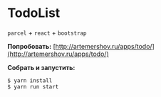 # TodoList
`parcel` + `react` + `bootstrap`

**Попробовать:**
[http://artemershov.ru/apps/todo/](http://artemershov.ru/apps/todo/)

**Собрать и запустить:**
```shell
$ yarn install
$ yarn run start
```
